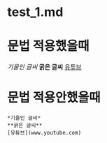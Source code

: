 # test_1.md
# 문법 적용했을때
*기울인 글씨*
**굵은 글씨**
[유튜브](www.youtube.com)

# 문법 적용안했을때
```
*기울인 글씨*
**굵은 글씨**
[유튜브](www.youtube.com)
```
